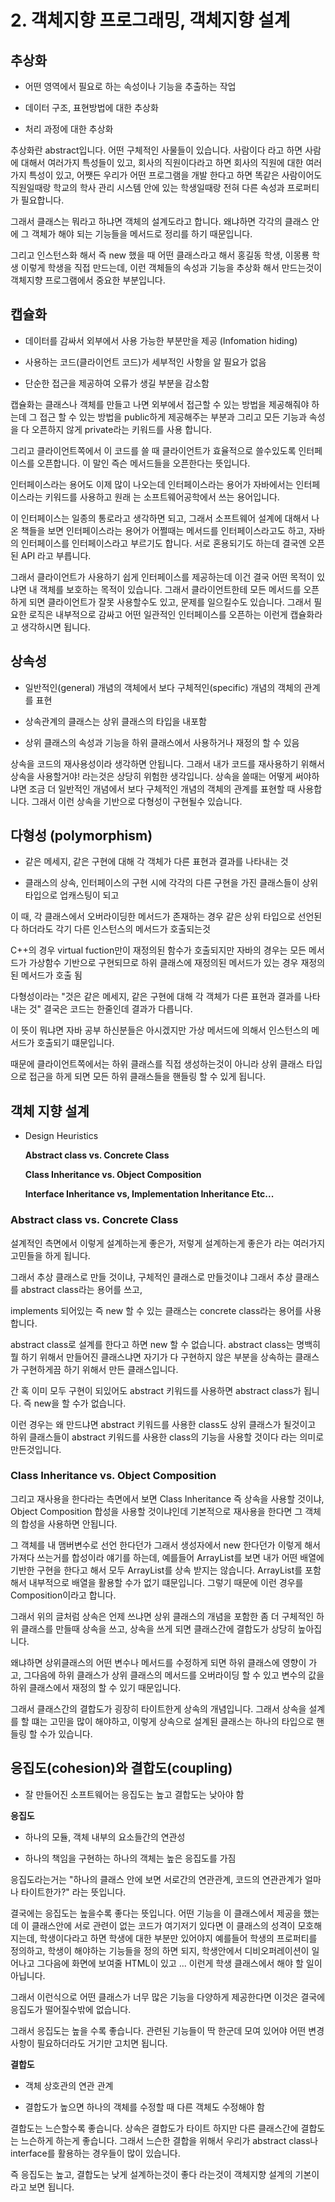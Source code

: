 # 2. 객체지향 프로그래밍, 객체지향 설계

## 추상화

- 어떤 영역에서 필요로 하는 속성이나 기능을 추출하는 작업

- 데이터 구조, 표현방법에 대한 추상화

- 처리 과정에 대한 추상화

추상화란 abstract입니다. 어떤 구체적인 사물들이 있습니다. 사람이다 라고 하면 사람에 대해서 여러가지 특성들이 있고, 회사의 직원이다라고 하면 회사의 직원에 대한 여러가지 특성이 있고, 어쨋든 우리가 어떤 프로그램을 개발 한다고 하면 똑같은 사람이어도 직원일때랑 학교의 학사 관리 시스템 안에 있는 학생일때랑 전혀 다른 속성과 프로퍼티가 필요합니다.

그래서 클래스는 뭐라고 하냐면 객체의 설계도라고 합니다. 왜냐하면 각각의 클래스 안에 그 객체가 해야 되는 기능들을 메서드로 정리를 하기 때문입니다.

그리고 인스턴스화 해서 즉 new 했을 때 어떤 클래스라고 해서 홍길동 학생, 이몽룡 학생 이렇게 학생을 직접 만드는데, 이런 객체들의 속성과 기능을 추상화 해서 만드는것이 객체지향 프로그램에서 중요한 부분입니다.

## 캡슐화

- 데이터를 감싸서 외부에서 사용 가능한 부분만을 제공 (Infomation hiding)

- 사용하는 코드(클라이언트 코드)가 세부적인 사항을 알 필요가 없음

- 단순한 접근을 제공하여 오류가 생길 부분을 감소함 


캡슐화는 클래스나 객체를 만들고 나면 외부에서 접근할 수 있는 방법을 제공해줘야 하는데 그 접근 할 수 있는 방법을 public하게 제공해주는 부분과 그리고 모든 기능과 속성을 다 오픈하지 않게 private라는 키워드를 사용 합니다.

그리고 클라이언트쪽에서 이 코드를 쓸 때 클라이언트가 효율적으로 쓸수있도록 인터페이스를 오픈합니다. 이 말인 즉슨 메서드들을 오픈한다는 뜻입니다.

인터페이스라는 용어도 이제 많이 나오는데 인터페이스라는 용어가 자바에서는 인터페이스라는 키워드를 사용하고 원래 는 소프트웨어공학에서 쓰는 용어입니다.

이 인터페이스는 일종의 통로라고 생각하면 되고, 그래서 소프트웨어 설계에 대해서 나온 책들을 보면 인터페이스라는 용어가 어쩔때는 메서드를 인터페이스라고도 하고, 자바의 인터페이스를 인터페이스라고 부르기도 합니다. 서로 혼용되기도 하는데 결국엔 오픈된 API 라고 부릅니다.

그래서 클라이언트가 사용하기 쉽게 인터페이스를 제공하는데 이건 결국 어떤 목적이 있냐면 내 객체를 보호하는 목적이 있습니다. 그래서 클라이언트한테 모든 메서드를 오픈하게 되면 클라이언트가 잘못 사용할수도 있고, 문제를 일으킬수도 있습니다. 그래서 필요한 로직은 내부적으로 감싸고 어떤 일관적인 인터페이스를 오픈하는 이런게 캡슐화라고 생각하시면 됩니다.

## 상속성

- 일반적인(general) 개념의 객체에서 보다 구체적인(specific) 개념의 객체의 관계를 표현

- 상속관계의 클래스는 상위 클래스의 타입을 내포함

- 상위 클래스의 속성과 기능을 하위 클래스에서 사용하거나 재정의 할 수 있음


상속을 코드의 재사용성이라 생각하면 안됩니다. 그래서 내가 코드를 재사용하기 위해서 상속을 사용할거야! 라는것은 상당히 위험한 생각입니다. 상속을 쓸때는 어떻게 써야하냐면 조금 더 일반적인 개념에서 보다 구체적인 개념의 객체의 관계를 표현할 때 사용합니다. 그래서 이런 상속을 기반으로 다형성이 구현될수 있습니다.

## 다형성 (polymorphism)

- 같은 메세지, 같은 구현에 대해 각 객체가 다른 표현과 결과를 나타내는 것

- 클래스의 상속, 인터페이스의 구현 시에 각각의 다른 구현을 가진 클래스들이 상위 타입으로 업캐스팅이 되고 
  
 이 때, 각 클래스에서 오버라이딩한 메서드가 존재하는 경우 같은 상위 타입으로 선언된다 하더라도 각기 다른 인스턴스의 메서드가 호출되는것

 C++의 경우 virtual fuction만이 재정의된 함수가 호출되지만 자바의 경우는 모든 메서드가 가상함수 기반으로 구현되므로 하위 클래스에 재정의된 메서드가 있는 경우 재정의된 메서드가 호출 됨


다형성이라는 "것은 같은 메세지, 같은 구현에 대해 각 객체가 다른 표현과 결과를 나타내는 것" 결국은 코드는 한줄인데 결과가 다릅니다.

이 뜻이 뭐냐면 자바 공부 하신분들은 아시겠지만 가상 메서드에 의해서 인스턴스의 메서드가 호출되기 떄문입니다.

때문에 클라이언트쪽에서는 하위 클래스를 직접 생성하는것이 아니라 상위 클래스 타입으로 접근을 하게 되면 모든 하위 클래스들을 핸들링 할 수 있게 됩니다.

## 객체 지향 설계

- Design Heuristics

  **Abstract class vs. Concrete Class**

  **Class Inheritance vs. Object Composition**

  **Interface Inheritance vs, Implementation Inheritance Etc...**


### Abstract class vs. Concrete Class
설계적인 측면에서 이렇게 설계하는게 좋은가, 저렇게 설계하는게 좋은가 라는 여러가지 고민들을 하게 됩니다.

그래서 추상 클래스로 만들 것이냐, 구체적인 클래스로 만들것이냐 그래서 추상 클래스를 abstract class라는 용어를 쓰고,

implements 되어있는 즉 new 할 수 있는 클래스는 concrete class라는 용어를 사용합니다.

abstract class로 설계를 한다고 하면 new 할 수 없습니다. abstract class는 명백히 뭘 하기 위해서 만들어진 클래스냐면 자기가 다 구현하지 않은 부분을 상속하는 클래스가 구현하게끔 하기 위해서 만든 클래스입니다.

간 혹 이미 모두 구현이 되있어도 abstract 키워드를 사용하면 abstract class가 됩니다. 즉 new을 할 수가 없습니다.

이런 경우는 왜 만드냐면 abstract 키워드를 사용한 class도 상위 클래스가 될것이고 하위 클래스들이 abstract 키워드를 사용한 class의 기능을 사용할 것이다 라는 의미로 만든것입니다.


### Class Inheritance vs. Object Composition
그리고 재사용을 한다라는 측면에서 보면 Class Inheritance 즉 상속을 사용할 것이냐, Object Composition 합성을 사용할 것이냐인데 기본적으로 재사용을 한다면 그 객체의 합성을 사용하면 안됩니다.

그 객체를 내 맴버변수로 선언 한다던가 그래서 생성자에서 new 한다던가 이렇게 해서 가져다 쓰는거를 합성이라 얘기를 하는데, 예를들어 ArrayList를 보면 내가 어떤 배열에 기반한 구현을 한다고 해서 모두 ArrayList를 상속 받지는 않습니다. ArrayList를 포함해서 내부적으로 배열을 활용할 수가 없기 떄문입니다. 그렇기 때문에 이런 경우를 Composition이라고 합니다.

그래서 위의 글처럼 상속은 언제 쓰냐면 상위 클래스의 개념을 포함한 좀 더 구체적인 하위 클래스를 만들때 상속을 쓰고, 상속을 쓰게 되면 클래스간에 결합도가 상당히 높아집니다.

왜냐하면 상위클래스의 어떤 변수나 메서드를 수정하게 되면 하위 클래스에 영향이 가고, 그다음에 하위 클래스가 상위 클래스의 메서드를 오버라이딩 할 수 있고 변수의 값을 하위 클래스에서 재정의 할 수 있기 때문입니다.

그래서 클래스간의 결합도가 굉장히 타이트한게 상속의 개념입니다. 그래서 상속을 설계를 할 떄는 고민을 많이 해야하고, 이렇게 상속으로 설계된 클래스는 하나의 타입으로 핸들링 할 수가 있습니다.


## 응집도(cohesion)와 결합도(coupling)

- 잘 만들어진 소프트웨어는 응집도는 높고 결합도는 낮아야 함

**응집도**

- 하나의 모듈, 객체 내부의 요소들간의 연관성

- 하나의 책임을 구현하는 하나의 객체는 높은 응집도를 가짐


응집도라는거는 "하나의 클래스 안에 보면 서로간의 연관관계, 코드의 연관관계가 얼마나 타이트한가?" 라는 뜻입니다.

결국에는 응집도는 높을수록 좋다는 뜻입니다. 어떤 기능을 이 클래스에서 제공을 했는데 이 클래스안에 서로 관련이 없는 코드가 여기저기 있다면 이 클래스의 성격이 모호해지는데, 학생이다라고 하면 학생에 대한 부분만 있어야지 예를들어 학생의 프로퍼티를 정의하고, 학생이 해야하는 기능들을 정의 하면 되지, 학생안에서 디비오퍼레이션이 일어나고 그다음에 화면에 보여줄 HTML이 있고 ... 이런게 학생 클래스에서 해야 할 일이 아닙니다.

그래서 이런식으로 어떤 클래스가 너무 많은 기능을 다양하게 제공한다면 이것은 결국에 응집도가 떨어질수밖에 없습니다.

그래서 응집도는 높을 수록 좋습니다. 관련된 기능들이 딱 한군데 모여 있어야 어떤 변경 사항이 필요하더라도 거기만 고치면 됩니다. 


**결합도**

- 객체 상호관의 연관 관계

- 결합도가 높으면 하나의 객체를 수정할 때 다른 객체도 수정해야 함


결합도는 느슨할수록 좋습니다. 상속은 결합도가 타이트 하지만 다른 클래스간에 결합도는 느슨하게 하는게 좋습니다. 그래서 느슨한 결합을 위해서 우리가 abstract class나 interface를 활용하는 경우들이 많이 있습니다.

즉 응집도는 높고, 결합도는 낮게 설계하는것이 좋다 라는것이 객체지향 설계의 기본이라고 보면 됩니다.